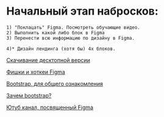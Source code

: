 # Начальный этап набросков:
    1) "Поклацать" Figma. Посмотреть обучающие видео.
    2) Выполнить какой либо блок в Figma
    3) Перенести всю информацию по дизайну в Figma. 
    
    4)* Дизайн лендинга (хотя бы) 4х блоков.  

  [Скачивание десктопной версии](https://www.figma.com/downloads/)
  
  [Фишки и хоткеи Figma](http://siasun.ru/2018/09/04/fishki-figma/)
  
  [Bootstrap, для общего ознакомления](https://help.figma.com/article/116-getting-started)
  
  [Зачем bootstrap?](https://www.youtube.com/watch?v=TZcjJSJcalU)
  
  [Ютуб канал, посвященный Figma](https://www.youtube.com/channel/UCQsVmhSa4X-G3lHlUtejzLA)
  
  
  
 
  
